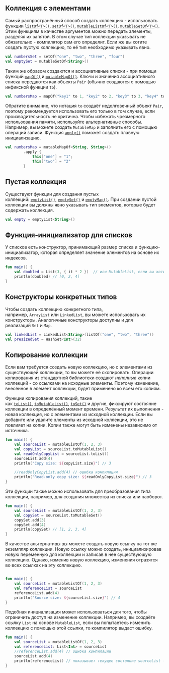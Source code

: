 ## Коллекция с элементами

Самый распространённый способ создать коллекцию - использовать функции [`listOf<T>()`](https://kotlinlang.org/api/latest/jvm/stdlib/kotlin.collections/list-of.html), [`setOf<T>()`](https://kotlinlang.org/api/latest/jvm/stdlib/kotlin.collections/set-of.html), [`mutableListOf<T>()`](https://kotlinlang.org/api/latest/jvm/stdlib/kotlin.collections/mutable-list-of.html), [`mutableSetOf<T>()`](https://kotlinlang.org/api/latest/jvm/stdlib/kotlin.collections/mutable-set-of.html). Этим функциям в качестве аргументов можно передать элементы, разделяя их запятой. В этом случае тип коллекции указывать не обязательно - компилятор сам его определит. Если же вы хотите создать пустую коллекцию, то её тип необходимо указывать явно.

```kotlin
val numbersSet = setOf("one", "two", "three", "four")
val emptySet = mutableSetOf<String>()
```

Таким же образом создаются и ассоциативные списки - при помощи функций [`mapOf()`](https://kotlinlang.org/api/latest/jvm/stdlib/kotlin.collections/map-of.html) и [`mutableMapOf()`](https://kotlinlang.org/api/latest/jvm/stdlib/kotlin.collections/mutable-map-of.html). Ключи и значения ассоциативного списка передаются как объекты `Pair` (обычно создаются с помощью инфиксной функции `to`).

```kotlin
val numbersMap = mapOf("key1" to 1, "key2" to 2, "key3" to 3, "key4" to 1)
```

Обратите внимание, что нотация `to` создаёт недолговечный объект `Pair`, поэтому рекомендуется использовать его только в том случае, если производительность не критична. Чтобы избежать чрезмерного использования памяти, используйте альтернативные способы. Например, вы можете создать `MutableMap` и заполнить его с помощью операций записи. Функция [`apply()`](https://kotlinlang.ru/docs/scope-functions.html#apply) поможет создать плавную инициализацию.

```kotlin
val numbersMap = mutableMapOf<String, String>()
        .apply {
            this["one"] = "1";
            this["two"] = "2"
        }
```

## Пустая коллекция

Существуют функции для создания пустых коллекций: [`emptyList()`](https://kotlinlang.org/api/latest/jvm/stdlib/kotlin.collections/empty-list.html), [`emptySet()`](https://kotlinlang.org/api/latest/jvm/stdlib/kotlin.collections/empty-set.html) и [`emptyMap()`](https://kotlinlang.org/api/latest/jvm/stdlib/kotlin.collections/empty-map.html). При создании пустой коллекции вы должны явно указывать тип элементов, которые будет содержать коллекция.

```kotlin
val empty = emptyList<String>()
```

## Функция-инициализатор для списков

У списков есть конструктор, принимающий размер списка и функцию-инициализатор, которая определяет значение элементов на основе их индексов.

```kotlin
fun main() {
    val doubled = List(3, { it * 2 })  // или MutableList, если вы хотите изменять содержимое
    println(doubled) // [0, 2, 4]
}
```

## Конструкторы конкретных типов

Чтобы создать коллекцию конкретного типа, например, `ArrayList` или `LinkedList`, вы можете использовать их конструкторы. Аналогичные конструкторы доступны и для реализаций `Set` и `Map`.

```kotlin
val linkedList = LinkedList<String>(listOf("one", "two", "three"))
val presizedSet = HashSet<Int>(32)
```

## Копирование коллекции

Если вам требуется создать новую коллекцию, но с элементами из существующей коллекции, то вы можете её скопировать. Операции копирования из стандартной библиотеки создают _неполные_ копии коллекций - со ссылками на исходные элементы. Поэтому изменение, внесённое в элемент коллекции, будет применено ко всем его копиям.

Функции копирования коллекций, такие как [`toList()`](https://kotlinlang.org/api/latest/jvm/stdlib/kotlin.collections/to-list.html), [`toMutableList()`](https://kotlinlang.org/api/latest/jvm/stdlib/kotlin.collections/to-mutable-list.html), [`toSet()`](https://kotlinlang.org/api/latest/jvm/stdlib/kotlin.collections/to-set.html) и другие, фиксируют состояние коллекции в определённый момент времени. Результат их выполнения - новая коллекция, но с элементами из исходной коллекции. Если вы добавите или удалите элементы из исходной коллекции, это не повлияет на копии. Копии также могут быть изменены независимо от источника.

```kotlin
fun main() {
    val sourceList = mutableListOf(1, 2, 3)
    val copyList = sourceList.toMutableList()
    val readOnlyCopyList = sourceList.toList()
    sourceList.add(4)
    println("Copy size: ${copyList.size}") // 3

    //readOnlyCopyList.add(4) // ошибка компиляции
    println("Read-only copy size: ${readOnlyCopyList.size}") // 3
}
```

Эти функции также можно использовать для преобразования типа коллекции, например, для создания множества из списка или наоборот.

```kotlin
fun main() {
    val sourceList = mutableListOf(1, 2, 3)    
    val copySet = sourceList.toMutableSet()
    copySet.add(3)
    copySet.add(4)    
    println(copySet) // [1, 2, 3, 4]
}
```

В качестве альтернативы вы можете создать новую ссылку на тот же экземпляр коллекции. Новую ссылку можно создать, инициализировав новую переменную для коллекции и записав в нее существующую коллекцию. Однако, изменив новую коллекцию, изменения отразятся во всех ссылках на эту коллекцию.

```kotlin

fun main() {
    val sourceList = mutableListOf(1, 2, 3)
    val referenceList = sourceList
    referenceList.add(4)
    println("Source size: ${sourceList.size}") // 4
}
```

Подобная инициализация может использоваться для того, чтобы ограничить доступ на изменение коллекции. Например, вы создаёте ссылку `List` на основе `MutableList`, если вы попытаетесь изменить коллекцию с помощью этой ссылки, то компилятор выдаст ошибку.

```kotlin
fun main() {
    val sourceList = mutableListOf(1, 2, 3)
    val referenceList: List<Int> = sourceList
    //referenceList.add(4) // ошибка компиляции
    sourceList.add(4)
    println(referenceList) // показывает текущее состояние sourceList - [1, 2, 3, 4]
}
```